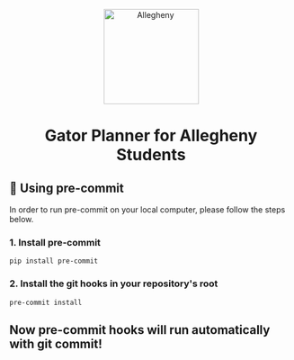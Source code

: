 <p align="center">
  <a href="https://www.cs.allegheny.edu">
    <img alt="Allegheny" src="https://upload.wikimedia.org/wikipedia/commons/thumb/3/3f/Seal_of_Allegheny_College.svg/1200px-Seal_of_Allegheny_College.svg.png" width="169" />
  </a>
</p>
<h1 align="center">
  Gator Planner for Allegheny Students
</h1>

## 🚀 Using pre-commit

In order to run pre-commit on your local computer, please follow the steps below.

### 1. Install pre-commit

```
pip install pre-commit
```

### 2. Install the git hooks in your repository's root

```
pre-commit install
```

## Now pre-commit hooks will run automatically with git commit!
